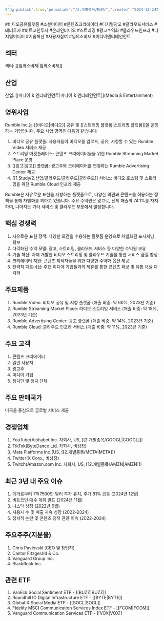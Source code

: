 ```yaml
---
{"dg-publish":true,"permalink":"/2.개별종목/RUM/","created":"2024-12-24T14:59:27.833+09:00","updated":"2025-07-29T21:37:05.142+09:00"}
---
```


#비디오공유플랫폼 #소셜미디어 #콘텐츠크리에이터 #디지털광고 #클라우드서비스  #테더투자 #비트코인투자 #온라인비디오 #스트리밍 #광고수익화 #클라우드인프라 #디지털미디어 #기술혁신 #사용자참여 #임의소비재 #미디어엔터테인먼트

## 섹터

섹터: [[임의소비재\|임의소비재]]

## 산업

산업: [[미디어 & 엔터테인먼트\|미디어 & 엔터테인먼트]](Media & Entertainment)

## 영위사업

Rumble Inc.는 [[비디오\|비디오]] 공유 및 [[스트리밍 플랫폼\|스트리밍 플랫폼]]을 운영하는 기업입니다. 주요 사업 영역은 다음과 같습니다:

1. 비디오 공유 플랫폼: 사용자들이 비디오를 업로드, 공유, 시청할 수 있는 Rumble Video 서비스 제공
2. 스트리밍 마켓플레이스: 콘텐츠 크리에이터들을 위한 Rumble Streaming Market Place 운영
3. [[광고\|광고]] 플랫폼: 광고주와 크리에이터를 연결하는 Rumble Advertising Center 제공
4. [[1.Study/2.산업/클라우드/클라우드\|클라우드]] 서비스: 비디오 호스팅 및 스트리밍을 위한 Rumble Cloud 인프라 제공

Rumble은 자유로운 표현을 지향하는 플랫폼으로, 다양한 의견과 콘텐츠를 허용하는 정책을 통해 차별화를 꾀하고 있습니다. 주요 수익원은 광고로, 전체 매출의 74.1%를 차지하며, 나머지는 기타 서비스 및 클라우드 부문에서 발생합니다.

## 핵심 경쟁력

1. 자유로운 표현 정책: 다양한 의견을 수용하는 플랫폼 운영으로 차별화된 포지셔닝 확보
2. 다각화된 수익 모델: 광고, 스트리밍, 클라우드 서비스 등 다양한 수익원 보유
3. 기술 혁신: 자체 개발한 비디오 스트리밍 및 클라우드 기술을 통한 서비스 품질 향상
4. 크리에이터 지원: 콘텐츠 제작자들을 위한 다양한 수익화 옵션 제공
5. 전략적 파트너십: 주요 미디어 기업들과의 제휴를 통한 콘텐츠 확보 및 유통 채널 다각화

## 주요제품

1. Rumble Video: 비디오 공유 및 시청 플랫폼 (매출 비중: 약 60%, 2023년 기준)
2. Rumble Streaming Market Place: 라이브 스트리밍 서비스 (매출 비중: 약 15%, 2023년 기준)
3. Rumble Advertising Center: 광고 플랫폼 (매출 비중: 약 14%, 2023년 기준)
4. Rumble Cloud: 클라우드 인프라 서비스 (매출 비중: 약 11%, 2023년 기준)

## 주요 고객

1. 콘텐츠 크리에이터
2. 일반 사용자
3. 광고주
4. 미디어 기업
5. 정치인 및 정치 단체

## 주요 판매국가

미국을 중심으로 글로벌 서비스 제공

## 경쟁업체

1. YouTube(Alphabet Inc. 자회사, US, [[2.개별종목/GOOGL\|GOOGL]])
2. TikTok(ByteDance Ltd. 자회사, 비상장)
3. Meta Platforms Inc.(US, [[2.개별종목/META\|META]])
4. Twitter(X Corp., 비상장)
5. Twitch(Amazon.com Inc. 자회사, US, [[2.개별종목/AMZN\|AMZN]])

## 최근 3년 내 주요 이슈

1. 테더로부터 7억7500만 달러 투자 유치, 주가 81% 급등 (2024년 12월)
2. 비트코인 매수 계획 발표 (2024년 11월)
3. 나스닥 상장 (2022년 9월)
4. 사용자 수 및 매출 지속 성장 (2022-2024)
5. 정치적 논란 및 콘텐츠 정책 관련 이슈 (2022-2024)

## 주요주주(지분율)

1. Chris Pavlovski (CEO 및 창업자)
2. Cantor Fitzgerald & Co.
3. Vanguard Group Inc.
4. BlackRock Inc.

## 관련 ETF

1. VanEck Social Sentiment ETF - [[BUZZ\|BUZZ]]
2. Roundhill IO Digital Infrastructure ETF - [[BYTE\|BYTE]]
3. Global X Social Media ETF - [[SOCL\|SOCL]]
4. Fidelity MSCI Communication Services Index ETF - [[FCOM\|FCOM]]
5. Vanguard Communication Services ETF - [[VOX\|VOX]]